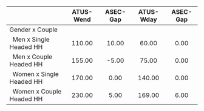 
|                      |    ATUS-Wend |     ASEC-Gap |    ATUS-Wday |     ASEC-Gap |
| -------------------- | :----------: | :----------: | :----------: | :----------: |
| Gender x Couple      |              |              |              |              |
| &nbsp;&nbsp;Men x Single Headed HH |       110.00 |        10.00 |        60.00 |         0.00 |
| &nbsp;&nbsp;Men x Couple Headed HH |       155.00 |        -5.00 |        75.00 |         0.00 |
| &nbsp;&nbsp;Women x Single Headed HH |       170.00 |         0.00 |       140.00 |         0.00 |
| &nbsp;&nbsp;Women x Couple Headed HH |       230.00 |         5.00 |       169.00 |         6.00 |

